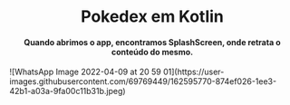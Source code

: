<h1 align="center"> Pokedex em Kotlin </h1>
<h4 align="center"> Quando abrimos o app, encontramos SplashScreen, onde retrata o conteúdo do mesmo. </h4>
![WhatsApp Image 2022-04-09 at 20 59 01](https://user-images.githubusercontent.com/69769449/162595770-874ef026-1ee3-42b1-a03a-9fa00c11b31b.jpeg)
